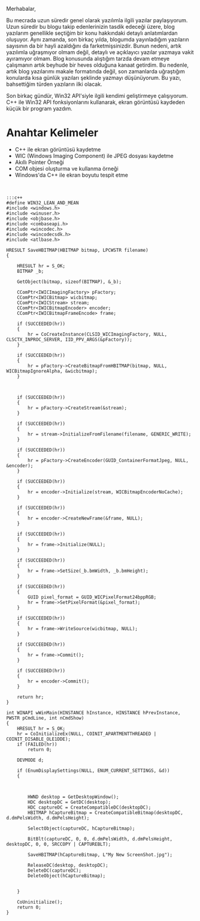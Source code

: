 <!--
.. date: 2019/05/23 22:16
.. slug: windows-api-ile-ekran-goruntusu
.. title: Windows Api İle Ekran Görüntüsü Yakalamak
.. description: Win32/C++ uygulaması ile, ekran görüntüsü kaydediyoruz.
-->

Merhabalar,

Bu mecrada uzun süredir genel olarak yazılımla ilgili yazılar paylaşıyorum. Uzun süredir bu blogu takip edenlerinizin
tasdik edeceği üzere, blog yazılarım genellikle seçtiğim bir konu hakkındaki detaylı anlatımlardan oluşuyor. Aynı zamanda,
son birkaç yılda, blogumda yayınladığım yazıların sayısının da bir hayli azaldığını da farketmişsinizdir. Bunun nedeni,
artık yazılımla uğraşmıyor olmam değil, detaylı ve açıklayıcı yazılar yazmaya vakit ayıramıyor olmam. Blog konusunda
alıştığım tarzda devam etmeye çalışmanın artık beyhude bir heves olduğuna kanaat getirdim. Bu nedenle, artık blog
yazılarımı makale formatında değil, son zamanlarda uğraştığım konularda kısa günlük yazıları şeklinde yazmayı düşünüyorum.
Bu yazı, bahsettiğim türden yazıların ilki olacak.

Son birkaç gündür, Win32 API'siyle ilgili kendimi geliştirmeye çalışıyorum. C++ ile Win32 API fonksiyonlarını kullanarak,
ekran görüntüsü kaydeden küçük bir program yazdım.

Anahtar Kelimeler
=================

 - C++ ile ekran görüntüsü kaydetme
 - WIC (Windows Imaging Component) ile JPEG dosyası kaydetme
 - Akıllı Pointer Örneği
 - COM objesi oluşturma ve kullanma örneği
 - Windows'da C++ ile ekran boyutu tespit etme

&nbsp;

    :::c++
    #define WIN32_LEAN_AND_MEAN
    #include <windows.h>
    #include <winuser.h>
    #include <objbase.h>
    #include <combaseapi.h>
    #include <wincodec.h>
    #include <wincodecsdk.h>
    #include <atlbase.h>

    HRESULT SaveHBITMAP(HBITMAP bitmap, LPCWSTR filename)
    {

        HRESULT hr = S_OK;
        BITMAP _b;

        GetObject(bitmap, sizeof(BITMAP), &_b);

        CComPtr<IWICImagingFactory> pFactory;
        CComPtr<IWICBitmap> wicbitmap;
        CComPtr<IWICStream> stream;
        CComPtr<IWICBitmapEncoder> encoder;
        CComPtr<IWICBitmapFrameEncode> frame;

        if (SUCCEEDED(hr))
        {
            hr = CoCreateInstance(CLSID_WICImagingFactory, NULL, CLSCTX_INPROC_SERVER, IID_PPV_ARGS(&pFactory));
        }

        if (SUCCEEDED(hr))
        {
            hr = pFactory->CreateBitmapFromHBITMAP(bitmap, NULL, WICBitmapIgnoreAlpha, &wicbitmap);
        }



        if (SUCCEEDED(hr))
        {
            hr = pFactory->CreateStream(&stream);
        }

        if (SUCCEEDED(hr))
        {
            hr = stream->InitializeFromFilename(filename, GENERIC_WRITE);
        }

        if (SUCCEEDED(hr))
        {
            hr = pFactory->CreateEncoder(GUID_ContainerFormatJpeg, NULL, &encoder);
        }

        if (SUCCEEDED(hr))
        {
            hr = encoder->Initialize(stream, WICBitmapEncoderNoCache);
        }

        if (SUCCEEDED(hr))
        {
            hr = encoder->CreateNewFrame(&frame, NULL);
        }

        if (SUCCEEDED(hr))
        {
            hr = frame->Initialize(NULL);
        }

        if (SUCCEEDED(hr))
        {
            hr = frame->SetSize(_b.bmWidth, _b.bmHeight);
        }

        if (SUCCEEDED(hr))
        {
            GUID pixel_format = GUID_WICPixelFormat24bppRGB;
            hr = frame->SetPixelFormat(&pixel_format);
        }

        if (SUCCEEDED(hr))
        {
            hr = frame->WriteSource(wicbitmap, NULL);
        }

        if (SUCCEEDED(hr))
        {
            hr = frame->Commit();
        }

        if (SUCCEEDED(hr))
        {
            hr = encoder->Commit();
        }

        return hr;
    }

    int WINAPI wWinMain(HINSTANCE hInstance, HINSTANCE hPrevInstance, PWSTR pCmdLine, int nCmdShow)
    {
        HRESULT hr = S_OK;
        hr = CoInitializeEx(NULL, COINIT_APARTMENTTHREADED | COINIT_DISABLE_OLE1DDE);
        if (FAILED(hr))
            return 0;

        DEVMODE d;

        if (EnumDisplaySettings(NULL, ENUM_CURRENT_SETTINGS, &d))
        {



            HWND desktop = GetDesktopWindow();
            HDC desktopDC = GetDC(desktop);
            HDC captureDC = CreateCompatibleDC(desktopDC);
            HBITMAP hCaptureBitmap = CreateCompatibleBitmap(desktopDC, d.dmPelsWidth, d.dmPelsHeight);

            SelectObject(captureDC, hCaptureBitmap);

            BitBlt(captureDC, 0, 0, d.dmPelsWidth, d.dmPelsHeight, desktopDC, 0, 0, SRCCOPY | CAPTUREBLT);

            SaveHBITMAP(hCaptureBitmap, L"My New ScreenShot.jpg");

            ReleaseDC(desktop, desktopDC);
            DeleteDC(captureDC);
            DeleteObject(hCaptureBitmap);

            
        }

        CoUninitialize();
        return 0;
    }
    
